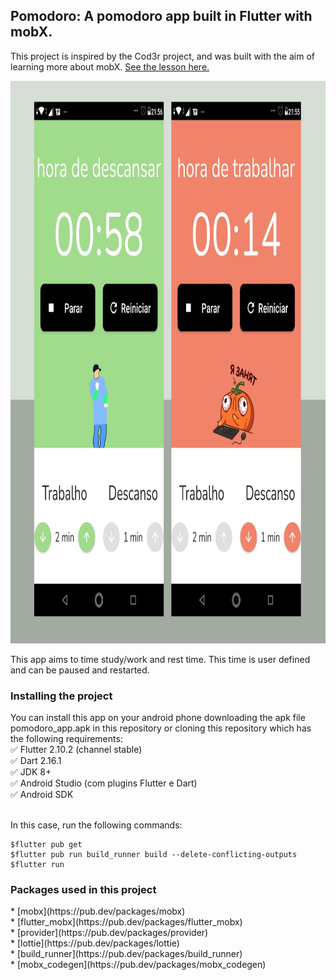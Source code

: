 ## Pomodoro: A pomodoro app built in Flutter with mobX.

This project is inspired by the Cod3r project, and was built with the aim of learning more about mobX. [See the lesson here.](https://www.youtube.com/watch?v=LeRjIY4n2Vk)

<img src="https://raw.githubusercontent.com/vivianeor/pomodoro_app/master/assets/print_app/1.jpeg" height="900">

This app aims to time study/work and rest time. This time is user defined and can be paused and restarted.

<h3>Installing the project</h3>
You can install this app on your android phone downloading the apk file pomodoro_app.apk in this repository or cloning this repository which has the following requirements:<br/>
✅ Flutter 2.10.2 (channel stable) <br/>
✅ Dart 2.16.1 <br/>
✅ JDK 8+ <br/>
✅ Android Studio (com plugins Flutter e Dart) <br/>
✅ Android SDK <br/><br/>

In this case, run the following commands:
```
$flutter pub get
$flutter pub run build_runner build --delete-conflicting-outputs
$flutter run
```

<h3>Packages used in this project</h3>
* [mobx](https://pub.dev/packages/mobx)<br/>
* [flutter_mobx](https://pub.dev/packages/flutter_mobx)<br/>
* [provider](https://pub.dev/packages/provider)<br/>
* [lottie](https://pub.dev/packages/lottie)<br/>
* [build_runner](https://pub.dev/packages/build_runner)<br/>
* [mobx_codegen](https://pub.dev/packages/mobx_codegen)<br/>